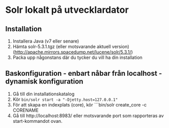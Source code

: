 # Solr lokalt på utvecklardator

## Installation
1. Installera Java (v7 eller senare)
2. Hämta solr-5.3.1.tgz (eller motsvarande aktuell version) (http://apache.mirrors.spacedump.net/lucene/solr/5.3.1/)
3. Packa upp någonstans där du tycker du vill ha din installation

## Baskonfiguration - enbart nåbar från localhost - dynamisk konfiguration
1. Gå till din installationskatalog
2. Kör ```bin/solr start -a "-Djetty.host=127.0.0.1"```
3. För att skapa en indexplats (core), kör ```bin/solr create_core -c CORENAME
4. Gå till http://localhost:8983/ eller motsvarande port som rapporteras av start-kommandot ovan.

